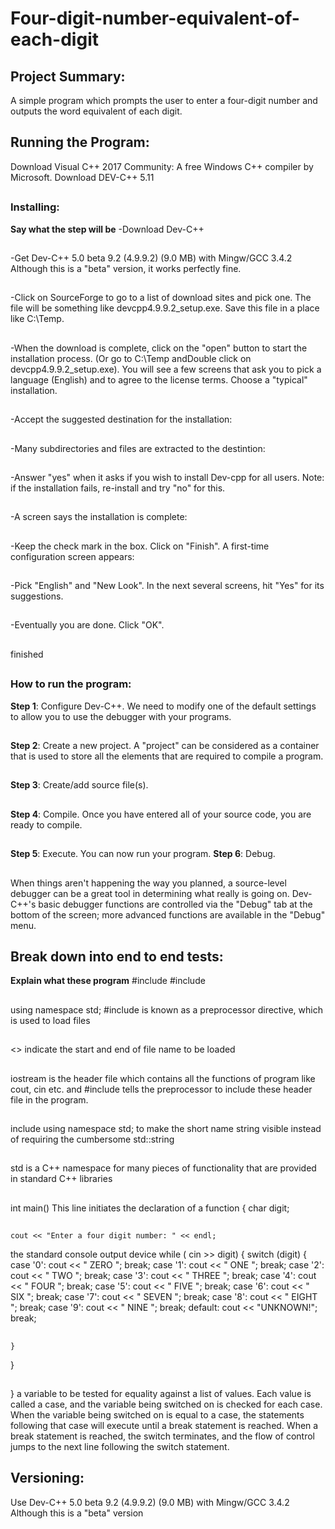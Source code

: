 # Four-digit-number-equivalent-of-each-digit
##
## Project Summary:
A simple program which prompts the user to enter a four-digit number and outputs the word equivalent of each digit.
##
## Running the Program:
Download Visual C++ 2017 Community: A free Windows C++ compiler by Microsoft.
Download DEV-C++ 5.11
##
### Installing:
**Say what the step will be**
-Download Dev-C++
##
-Get Dev-C++ 5.0 beta 9.2 (4.9.9.2) (9.0 MB) with Mingw/GCC 3.4.2 Although this is a "beta" version, it works perfectly fine.
##
-Click on SourceForge to go to a list of download sites and pick one. The file will be something like devcpp4.9.9.2_setup.exe. Save this file in a place like C:\Temp.
##
-When the download is complete, click on the "open" button to start the installation process. (Or go to C:\Temp andDouble click on devcpp4.9.9.2_setup.exe). You will see a few screens that ask you to pick a language (English) and to agree to the license terms. Choose a "typical" installation.
##
-Accept the suggested destination for the installation:
##
-Many subdirectories and files are extracted to the destintion:
##
-Answer "yes" when it asks if you wish to install Dev-cpp for all users. Note: if the installation fails, re-install and try "no" for this.
##
-A screen says the installation is complete:
##
-Keep the check mark in the box. Click on "Finish". A first-time configuration screen appears:
##
-Pick "English" and "New Look". In the next several screens, hit "Yes" for its suggestions.
##
-Eventually you are done. Click "OK".
##
finished
##
### How to run the program:
**Step 1**: Configure Dev-C++.
We need to modify one of the default settings to allow you to use the debugger with your programs.
##
**Step 2**: Create a new project. 
A "project" can be considered as a container that is used to store all the elements that are required to compile a program.
##
**Step 3**: Create/add source file(s). 
##
**Step 4**: Compile.
Once you have entered all of your source code, you are ready to compile.
##
**Step 5**: Execute.
You can now run your program.
**Step 6**: Debug.
##
When things aren't happening the way you planned, a source-level debugger can be a great tool in determining what really is going on. Dev-C++'s basic debugger functions are controlled via the "Debug" tab at the bottom of the screen; more advanced functions are available in the "Debug" menu.
##
## Break down into end to end tests:
**Explain what these program**
#include <iostream>
#include <string>
##
using namespace std;
#include is known as a preprocessor directive, which is used to load files
##
<> indicate the start and end of file name to be loaded
##
iostream is the header file which contains all the functions of program like cout, cin etc. and #include tells the preprocessor to include these header file in the program.
##
include using namespace std; to make the short name string visible instead of requiring the cumbersome std::string
##
std is a C++ namespace for many pieces of functionality that are provided in standard C++ libraries
##
int main()
This line initiates the declaration of a function
{
	char digit;
##	
	cout << "Enter a four digit number: " << endl;
the standard console output device
  while ( cin >> digit) {
  	switch (digit)
  	{
  		case '0': cout << " ZERO "; break;
  		case '1': cout << " ONE "; break;
  		case '2': cout << " TWO "; break;
  		case '3': cout << " THREE "; break;
  		case '4': cout << " FOUR "; break;
  		case '5': cout << " FIVE "; break;
  		case '6': cout << " SIX "; break;
  		case '7': cout << " SEVEN "; break;
  		case '8': cout << " EIGHT "; break;
  		case '9': cout << " NINE "; break;
  		default: cout << "UNKNOWN!"; break;
  ##	
  	}
  }
##  
}
a variable to be tested for equality against a list of values. Each value is called a case, and the variable being switched on is checked for each case. When the variable being switched on is equal to a case, the statements following that case will execute until a break statement is reached. When a break statement is reached, the switch terminates, and the flow of control jumps to the next line following the switch statement.
##
## Versioning:
Use Dev-C++ 5.0 beta 9.2 (4.9.9.2) (9.0 MB) with Mingw/GCC 3.4.2 Although this is a "beta" version
